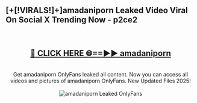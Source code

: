 <h2>[+[!VIRALS!]+]amadaniporn Leaked Video Viral On Social X Trending Now - p2ce2</h2>
<br>
<div align="center">
<h2><a href="https://libra.edu.pl?amadaniporn" rel="nofollow">🔴 CLICK HERE 🌐==►► amadaniporn</a></h2>
<br>
Get amadaniporn OnlyFans leaked all content. Now you can access all videos and pictures of amadaniporn OnlyFans. New Updated Files 2025!
<br>
<br>
<a href="https://libra.edu.pl?amadaniporn" rel="nofollow" data-target="animated-image.originalLink"><img src="https://i.ibb.co.com/WyWwxjT/player-gif2.gif" alt="amadaniporn Leaked OnlyFans" style="max-width: 100%; display: inline-block;" data-target="animated-image.originalImage"></a>
</div>
<br>